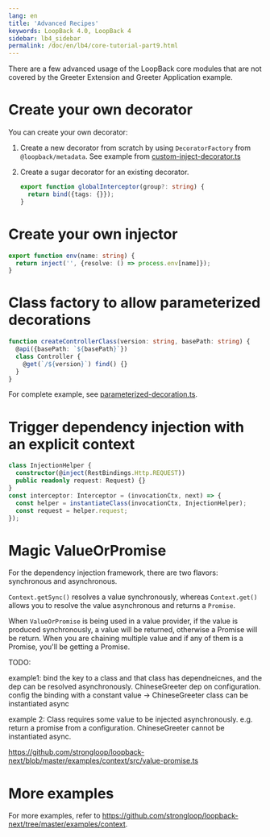 ```yaml
---
lang: en
title: 'Advanced Recipes'
keywords: LoopBack 4.0, LoopBack 4
sidebar: lb4_sidebar
permalink: /doc/en/lb4/core-tutorial-part9.html
---
```


There are a few advanced usage of the LoopBack core modules that are not covered
by the Greeter Extension and Greeter Application example.

# Create your own decorator

You can create your own decorator:

1. Create a new decorator from scratch by using `DecoratorFactory` from
   `@loopback/metadata`. See example from
   [custom-inject-decorator.ts](https://github.com/strongloop/loopback-next/blob/master/examples/context/src/custom-inject-decorator.ts)

2. Create a sugar decorator for an existing decorator.

   ```ts
   export function globalInterceptor(group?: string) {
     return bind({tags: {}});
   }
   ```

# Create your own injector

```ts
export function env(name: string) {
  return inject('', {resolve: () => process.env[name]});
}
```

# Class factory to allow parameterized decorations

```ts
function createControllerClass(version: string, basePath: string) {
  @api({basePath: `${basePath}`})
  class Controller {
    @get(`/${version}`) find() {}
  }
}
```

For complete example, see
[parameterized-decoration.ts](https://github.com/strongloop/loopback-next/blob/master/examples/context/src/parameterized-decoration.ts).

# Trigger dependency injection with an explicit context

```ts
class InjectionHelper {
  constructor(@inject(RestBindings.Http.REQUEST))
  public readonly request: Request) {}
}
const interceptor: Interceptor = (invocationCtx, next) => {
  const helper = instantiateClass(invocationCtx, InjectionHelper);
  const request = helper.request;
});
```

# Magic ValueOrPromise

For the dependency injection framework, there are two flavors: synchronous and
asynchronous.

`Context.getSync()` resolves a value synchronously, whereas `Context.get()`
allows you to resolve the value asynchronous and returns a `Promise`.

When `ValueOrPromise` is being used in a value provider, if the value is
produced synchronously, a value will be returned, otherwise a Promise will be
return. When you are chaining multiple value and if any of them is a Promise,
you'll be getting a Promise.

TODO:

example1: bind the key to a class and that class has dependneicnes, and the dep
can be resolved asynchronously. ChineseGreeter dep on configuration. config the
binding with a constant value -> ChineseGreeter class can be instantiated async

example 2: Class requires some value to be injected asynchronously. e.g. return
a promise from a configuration. ChineseGreeter cannot be instantiated async.

https://github.com/strongloop/loopback-next/blob/master/examples/context/src/value-promise.ts

# More examples

For more examples, refer to
https://github.com/strongloop/loopback-next/tree/master/examples/context.
